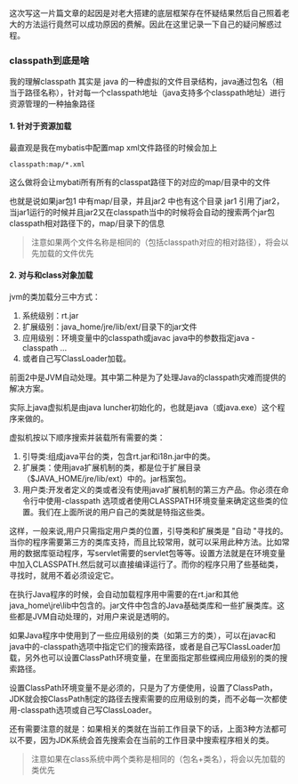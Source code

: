 
这次写这一片篇文章的起因是对老大搭建的底层框架存在怀疑结果然后自己照着老大的方法运行竟然可以成功原因的费解。因此在这里记录一下自己的疑问解惑过程。

### classpath到底是啥

我的理解classpath 其实是 java 的一种虚拟的文件目录结构，java通过包名（相当于路径名称），针对每一个classpath地址（java支持多个classpath地址）进行资源管理的一种抽象路径

#### 1. 针对于资源加载

最直观是我在mybatis中配置map xml文件路径的时候会加上

```
classpath:map/*.xml
```

这么做将会让mybati所有所有的classpat路径下的对应的map/目录中的文件

也就是说如果jar包1 中有map/目录，并且jar2 中也有这个目录 jar1 引用了jar2，当jar1运行的时候并且jar2又在classpath当中的时候将会自动的搜索两个jar包classpath相对路径下的，map/目录下的信息

> 注意如果两个文件名称是相同的（包括classpath对应的相对路径），将会以先加载的文件优先

#### 2. 对与和class对象加载

jvm的类加载分三中方式：

1. 系统级别：rt.jar
2. 扩展级别：java_home/jre/lib/ext/目录下的jar文件
3. 应用级别：环境变量中的classpath或javac   java中的参数指定java   -classpath        …
4. 或者自己写ClassLoader加载。

 前面2中是JVM自动处理。其中第二种是为了处理Java的classpath灾难而提供的解决方案。

实际上java虚拟机是由java luncher初始化的，也就是java（或java.exe）这个程序来做的。

虚拟机按以下顺序搜索并装载所有需要的类：

1. 引导类:组成java平台的类，包含rt.jar和i18n.jar中的类。
2. 扩展类：使用java扩展机制的类，都是位于扩展目录（$JAVA_HOME/jre/lib/ext）中的。jar档案包。
3. 用户类:开发者定义的类或者没有使用java扩展机制的第三方产品。你必须在命令行中使用-classpath 选项或者使用CLASSPATH环境变量来确定这些类的位置。我们在上面所说的用户自己的类就是特指这些类。

这样，一般来说,用户只需指定用户类的位置，引导类和扩展类是 "自动 "寻找的。
当你的程序需要第三方的类库支持，而且比较常用，就可以采用此种方法。比如常用的数据库驱动程序，写servlet需要的servlet包等等。设置方法就是在环境变量中加入CLASSPATH.然后就可以直接编译运行了。而你的程序只用了些基础类，寻找时，就用不着必须设定它。

在执行Java程序的时候，会自动加载程序用中需要的在rt.jar和其他java_home\jre\lib中包含的。jar文件中包含的Java基础类库和一些扩展类库。这些都是JVM自动处理的，对用户来说是透明的。

如果Java程序中使用到了一些应用级别的类（如第三方的类），可以在javac和java中的-classpath选项中指定它们的搜索路径，或者是自己写ClassLoader加载，另外也可以设置ClassPath环境变量，在里面指定那些蝶阀应用级别的类的搜索路径。

设置ClassPath环境变量不是必须的，只是为了方便使用，设置了ClassPath，JDK就会按ClassPath制定的路径去搜索需要的应用级别的类，而不必每一次都使用-classpath选项或自己写ClassLoader。

还有需要注意的就是：如果相关的类就在当前工作目录下的话，上面3种方法都可以不要，因为JDK系统会首先搜索会在当前的工作目录中搜索程序相关的类。

> 注意如果在class系统中两个类称是相同的（包名+类名），将会以先加载的类优先